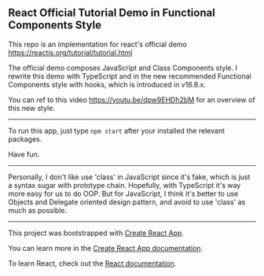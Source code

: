 
## React Official Tutorial Demo in Functional Components Style

This repo is an implementation for react's official demo https://reactjs.org/tutorial/tutorial.html

The official demo composes JavaScript and Class Components style. I rewrite this demo with TypeScript and in the new recommended Functional Components style with hooks, which is introduced in v16.8.x.

You can ref to this video https://youtu.be/dpw9EHDh2bM for an overview of this new style.

---

To run this app, just type `npm start` after your installed the relevant packages. 

Have fun.

---

Personally, I don't like use 'class' in JavaScript since it's fake, which is just a syntax sugar with prototype chain. Hopefully, with TypeScript it's way more easy for us to do OOP. But for JavaScript, I think it's better to use Objects and Delegate oriented design pattern, and avoid to use 'class' as much as possible.

---

This project was bootstrapped with [Create React App](https://github.com/facebook/create-react-app).

You can learn more in the [Create React App documentation](https://facebook.github.io/create-react-app/docs/getting-started).

To learn React, check out the [React documentation](https://reactjs.org/).
